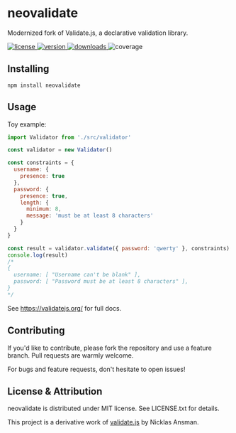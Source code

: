 # neovalidate

Modernized fork of Validate.js, a declarative validation library.

<a href="https://github.com/pokeghosst/neovalidate/blob/main/LICENSE">
  <img src="https://badgen.now.sh/github/license/pokeghosst/neovalidate" alt="license" />
</a>
<a href="https://npmjs.org/package/neovalidate">
  <img src="https://badgen.now.sh/npm/v/neovalidate" alt="version" />
</a>
<a href="https://npmjs.org/package/neovalidate">
  <img src="https://badgen.now.sh/npm/dm/neovalidate" alt="downloads" />
</a>
<img src="https://gist.githubusercontent.com/pokeghosst/6ef472f65d6941898f6925797f958bfa/raw/e9a871d9384c372b4b1c420039f2c69b46665396/badge.svg" alt="coverage" />

## Installing

```
npm install neovalidate
```

## Usage

Toy example:

```js
import Validator from './src/validator'

const validator = new Validator()

const constraints = {
  username: {
    presence: true
  },
  password: {
    presence: true,
    length: {
      minimum: 8,
      message: 'must be at least 8 characters'
    }
  }
}

const result = validator.validate({ password: 'qwerty' }, constraints)
console.log(result)
/*
{
  username: [ "Username can't be blank" ],
  password: [ "Password must be at least 8 characters" ],
}
*/
```

See https://validatejs.org/ for full docs.

## Contributing

If you'd like to contribute, please fork the repository and use a feature branch. Pull requests are warmly welcome.

For bugs and feature requests, don't hesitate to open issues!

## License & Attribution

neovalidate is distributed under MIT license. See LICENSE.txt for details.

This project is a derivative work of [validate.js](https://github.com/ansman/validate.js) by Nicklas Ansman.

